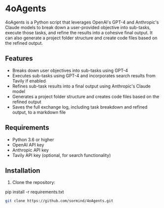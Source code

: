 # 4oAgents

4oAgents is a Python script that leverages OpenAI's GPT-4 and Anthropic's Claude models to break down a user-provided objective into sub-tasks, execute those tasks, and refine the results into a cohesive final output. It can also generate a project folder structure and create code files based on the refined output.

## Features

- Breaks down user objectives into sub-tasks using GPT-4
- Executes sub-tasks using GPT-4 and incorporates search results from Tavily if enabled
- Refines sub-task results into a final output using Anthropic's Claude model
- Generates a project folder structure and creates code files based on the refined output
- Saves the full exchange log, including task breakdown and refined output, to a markdown file

## Requirements

- Python 3.6 or higher
- OpenAI API key
- Anthropic API key
- Tavily API key (optional, for search functionality)

## Installation

1. Clone the repository:

pip install -r requirements.txt

```bash
git clone https://github.com/sormind/4oAgents.git
